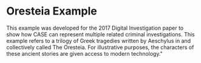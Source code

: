 # Oresteia Example

This example was developed for the 2017 Digital Investigation paper to show
how CASE can represent multiple related criminal investigations. This
example refers to a trilogy of Greek tragedies written by Aeschylus in and
collectively called The Oresteia. For illustrative purposes, the characters
of these ancient stories are given access to modern technology."
